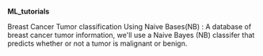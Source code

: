 **ML_tutorials**

Breast Cancer Tumor classification Using Naive Bases(NB) : A database of breast cancer tumor information, we'll use a Naive Bayes (NB) classifer that predicts whether or not a tumor is malignant or benign.
